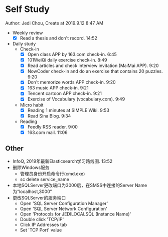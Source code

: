 # Self Study

Author: Jedi Chou, Create at 2019.9.12 8:47 AM

* Weekly review
  -[x] Read a thesis and don't record. 14:52

* Daily study
  * Check-in
    -[x] Open class APP by 163.com check-in. 6:45
    -[x] 101WeiQi daily exercise check-in. 8:49
    -[x] Read articles and check interview invitation (MaiMai APP). 9:20
    -[x] NowCoder check-in and do an exercise that contains 20 puzzles. 9:20
    -[x] Don't memorize words APP check-in. 9:20
    -[x] 163 music APP check-in. 9:21
    -[x] Tencent cartoon APP check-in. 9:21
    -[x] Exercise of Vocabulary (vocabulary.com). 9:49

  * Micro habit
    -[x] Reading 1 minutes at SIMPLE Wiki. 9:53
    -[x] Read Sina Blog. 9:34

  * Reading
    -[x] Feedly RSS reader. 9:00
    -[x] 163.com mail. 11:06

## Other

* InfoQ, 2019年最新Elasticsearch学习路线图. 13:52
* 删除Windows服务
  * 管理员身份开启命令行(cmd.exe)
  * sc delete service_name
* 本地SQLServer更改端口为3000后，在SMSS中连接的Server Name为“localhost,3000”
* 更改SQLServer的服务端口
  * Open 'SQL Server Configuration Manager'
  * Open 'SQL Server Network Configuration'
  * Open 'Protocols for JEDILOCALSQL (Instance Name)'
  * Double click 'TCP/IP'
  * Click IP Addresses tab
  * Set 'TCP Port' value

